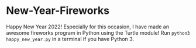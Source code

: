 # New-Year-Fireworks
Happy New Year 2022! Especially for this occasion, I have made an awesome fireworks program in Python using the Turtle module! Run `python3 happy_new_year.py` in a terminal if you have Python 3.
